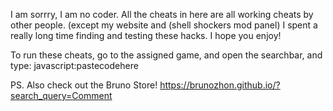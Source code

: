 I am sorrry, I am no coder. All the cheats in here are all working cheats by other people. (except my website and (shell shockers mod panel) I spent a really long time finding and testing these hacks. I hope you enjoy!


To run these cheats, go to the assigned game, and open the searchbar, and type: javascript:pastecodehere

PS. Also check out the Bruno Store!
https://brunozhon.github.io/?search_query=Comment
